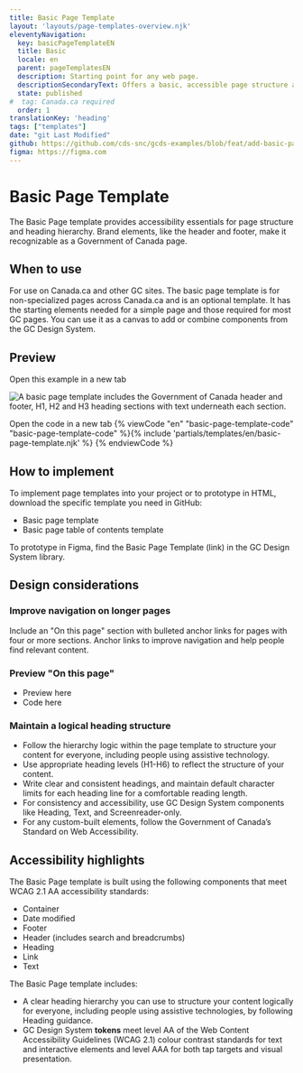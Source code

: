 ```yaml
---
title: Basic Page Template
layout: 'layouts/page-templates-overview.njk'
eleventyNavigation:
  key: basicPageTemplateEN
  title: Basic
  locale: en
  parent: pageTemplatesEN
  description: Starting point for any web page. 
  descriptionSecondaryText: Offers a basic, accessible page structure and hierarchy and includes the elements required for most GC pages.
  state: published
#  tag: Canada.ca required
  order: 1
translationKey: 'heading'
tags: ["templates"]
date: "git Last Modified"
github: https://github.com/cds-snc/gcds-examples/blob/feat/add-basic-page-templates/templates/english/basic-page-template.html
figma: https://figma.com
---
```


# Basic Page Template
The Basic Page template provides accessibility essentials for page structure and heading hierarchy. Brand elements, like the header and footer, make it recognizable as a Government of Canada page.

## When to use
For use on Canada.ca and other GC sites.
The basic page template is for non-specialized pages across Canada.ca and is an optional template. It has the starting elements needed for a simple page and those required for most GC pages. You can use it as a canvas to add or combine <gcds-link href="{{ links.components }}">components</gcds-link> from the GC Design System.

## Preview
<gcds-link external href="{{ links.pageTemplatesBasicPreview }}">Open this example in a new tab</gcds-link>
<div class="b-sm mb-400 p-400">
  <img class="b-sm b-default p-400" src="/images/en/basic_page_template_30p.png" alt="A basic page template includes the Government of Canada header and footer, H1, H2 and H3 heading sections with text underneath each section."/>
</div>


<gcds-link external href="{{ links.pageTemplatesBasicCode }}">Open the code in a new tab</gcds-link>
{% viewCode "en" "basic-page-template-code" "basic-page-template-code" %}{% include 'partials/templates/en/basic-page-template.njk' %}
{% endviewCode %}

## How to implement
To implement page templates into your project or to prototype in HTML, download the specific template you need in GitHub:
- <gcds-link external href="{{ links.pageTemplatesBasicGithubLink }}">Basic page template</gcds-link>
- Basic page table of contents template

To prototype in Figma, find the Basic Page Template (link) in the GC Design System library.

## Design considerations

### Improve navigation on longer pages
Include an "On this page" section with bulleted anchor links for pages with four or more sections. Anchor links  to improve navigation and help people find relevant content.

### Preview "On this page"

- Preview here
- Code here

### Maintain a logical heading structure
- Follow the hierarchy logic within the page template to structure your content for everyone, including people using assistive technology.
- Use appropriate heading levels (H1-H6) to reflect the structure of your content.
- Write clear and consistent headings, and maintain default character limits for each heading line for a comfortable reading length.
- For consistency and accessibility, use GC Design System components like <gcds-link href="{{ links.heading }}">Heading</gcds-link>, <gcds-link href="{{ links.text }}">Text</gcds-link>, and <gcds-link href="{{ links.screenreaderOnly }}">Screenreader-only</gcds-link>.
- For any custom-built elements, follow the Government of Canada’s <gcds-link href="{{ links.tbsStandardsOnWebA11y }}" external>Standard on Web Accessibility</gcds-link>.

## Accessibility highlights
The Basic Page template is built using the following components that meet WCAG 2.1 AA accessibility standards:
- Container
- Date modified
- Footer
- Header (includes search and breadcrumbs)
- Heading
- Link
- Text

The Basic Page template includes:
- A clear heading hierarchy you can use to structure your content logically for everyone, including people using assistive technologies, by following <gcds-link href="{{ links.heading }}">Heading</gcds-link> guidance.  
- GC Design System **tokens** meet level AA of the <gcds-link href="{{ links.wcag }}" external>Web Content Accessibility Guidelines (WCAG 2.1)</gcds-link> colour contrast standards for text and interactive elements and level AAA for both tap targets and visual presentation.